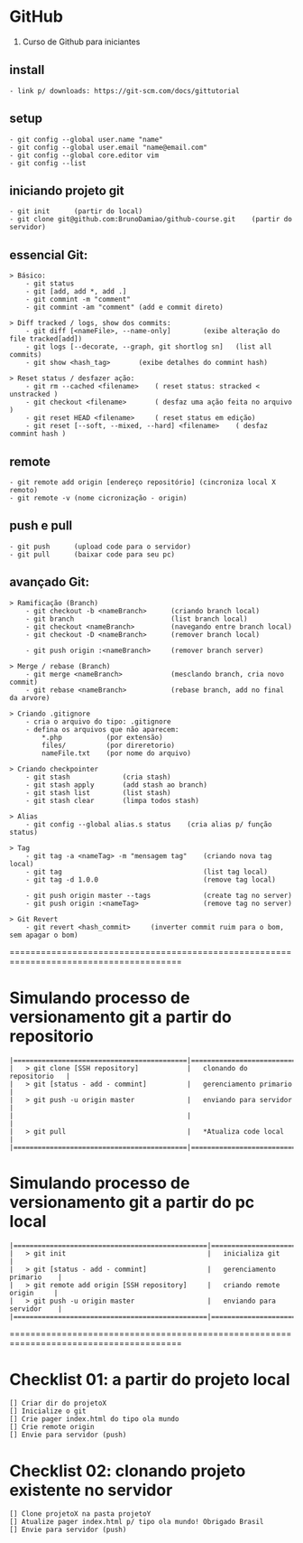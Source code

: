 # GitHub #
1. Curso de Github para iniciantes

## install ##
    - link p/ downloads: https://git-scm.com/docs/gittutorial

## setup ##
    - git config --global user.name "name"
    - git config --global user.email "name@email.com"
    - git config --global core.editor vim
    - git config --list

## iniciando projeto git ##
    - git init      (partir do local)
    - git clone git@github.com:BrunoDamiao/github-course.git    (partir do servidor)

## essencial Git: ##

    > Básico:
        - git status
        - git [add, add *, add .]
        - git commint -m "comment"
        - git commint -am "comment" (add e commit direto)

    > Diff tracked / logs, show dos commits:
        - git diff [<nameFile>, --name-only]        (exibe alteração do file tracked[add])
        - git logs [--decorate, --graph, git shortlog sn]   (list all commits)
        - git show <hash_tag>       (exibe detalhes do commint hash)

    > Reset status / desfazer ação:
        - git rm --cached <filename>    ( reset status: stracked < unstracked )
        - git checkout <filename>       ( desfaz uma ação feita no arquivo )
        - git reset HEAD <filename>     ( reset status em edição)
        - git reset [--soft, --mixed, --hard] <filename>    ( desfaz commint hash )

## remote ##
    - git remote add origin [endereço repositório] (cincroniza local X remoto)
    - git remote -v (nome cicronização - origin)

## push e pull ##
    - git push      (upload code para o servidor)
    - git pull      (baixar code para seu pc)




## avançado Git: ##
    > Ramificação (Branch)
        - git checkout -b <nameBranch>      (criando branch local)
        - git branch                        (list branch local)
        - git checkout <nameBranch>         (navegando entre branch local)
        - git checkout -D <nameBranch>      (remover branch local)

        - git push origin :<nameBranch>     (remover branch server)

    > Merge / rebase (Branch)
        - git merge <nameBranch>            (mesclando branch, cria novo commit)
        - git rebase <nameBranch>           (rebase branch, add no final da arvore)

    > Criando .gitignore
        - cria o arquivo do tipo: .gitignore
        - defina os arquivos que não aparecem:
            *.php           (por extensão)
            files/          (por direretorio)
            nameFile.txt    (por nome do arquivo)

    > Criando checkpointer
        - git stash             (cria stash)
        - git stash apply       (add stash ao branch)
        - git stash list        (list stash)
        - git stash clear       (limpa todos stash)

    > Alias
        - git config --global alias.s status    (cria alias p/ função status)

    > Tag
        - git tag -a <nameTag> -m "mensagem tag"    (criando nova tag local)
        - git tag                                   (list tag local)
        - git tag -d 1.0.0                          (remove tag local)

        - git push origin master --tags             (create tag no server)
        - git push origin :<nameTag>                (remove tag no server)

    > Git Revert
        - git revert <hash_commit>     (inverter commit ruim para o bom, sem apagar o bom)



=======================================================================================



# Simulando processo de versionamento git a partir do repositorio
    |===========================================|=============================|
    |   > git clone [SSH repository]            |   clonando do repositorio   |
    |   > git [status - add - commint]          |   gerenciamento primario    |
    |   > git push -u origin master             |   enviando para servidor    |
    |                                           |                             |
    |   > git pull                              |   *Atualiza code local      |
    |===========================================|=============================|


# Simulando processo de versionamento git a partir do pc local
    |================================================|=============================|
    |   > git init                                   |   inicializa git            |
    |   > git [status - add - commint]               |   gerenciamento primario    |
    |   > git remote add origin [SSH repository]     |   criando remote origin     |
    |   > git push -u origin master                  |   enviando para servidor    |
    |================================================|=============================|

=======================================================================================

# Checklist 01: a partir do projeto local
    [] Criar dir do projetoX
    [] Inicialize o git
    [] Crie pager index.html do tipo ola mundo
    [] Crie remote origin
    [] Envie para servidor (push)

# Checklist 02: clonando projeto existente no servidor
    [] Clone projetoX na pasta projetoY
    [] Atualize pager index.html p/ tipo ola mundo! Obrigado Brasil
    [] Envie para servidor (push)

